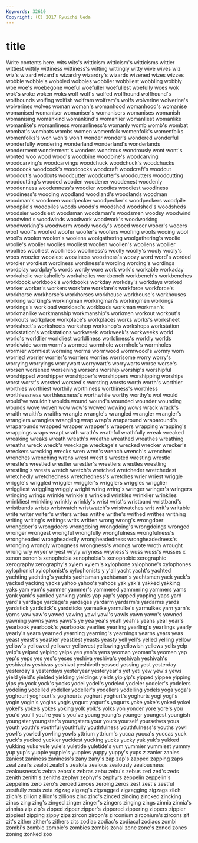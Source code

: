```yaml
---
Keywords: 32610 
Copyright: (C) 2017 Ryuichi Ueda
---
```


# title

Write contents here.
 wits wits's witticism witticism's witticisms
wittier wittiest wittily wittiness wittiness's witting wittingly witty wive wives
wiz wiz's wizard wizard's wizardry wizardry's wizards wizened wizes wizzes
wobble wobble's wobbled wobbles wobblier wobbliest wobbling wobbly woe woe's
woebegone woeful woefuller woefullest woefully woes wok wok's woke woken
woks wolf wolf's wolfed wolfhound wolfhound's wolfhounds wolfing wolfish wolfram
wolfram's wolfs wolverine wolverine's wolverines wolves woman woman's womanhood womanhood's
womanise womanised womaniser womaniser's womanisers womanises womanish womanising womankind womankind's
womanlier womanliest womanlike womanlike's womanliness womanliness's womanly womb womb's wombat
wombat's wombats wombs women womenfolk womenfolk's womenfolks womenfolks's won won's
won't wonder wonder's wondered wonderful wonderfully wondering wonderland wonderland's wonderlands
wonderment wonderment's wonders wondrous wondrously wont wont's wonted woo wood
wood's woodbine woodbine's woodcarving woodcarving's woodcarvings woodchuck woodchuck's woodchucks woodcock
woodcock's woodcocks woodcraft woodcraft's woodcut woodcut's woodcuts woodcutter woodcutter's woodcutters
woodcutting woodcutting's wooded wooden woodener woodenest woodenly woodenness woodenness's woodier
woodies woodiest woodiness woodiness's wooding woodland woodland's woodlands woodman woodman's
woodmen woodpecker woodpecker's woodpeckers woodpile woodpile's woodpiles woods woods's woodshed
woodshed's woodsheds woodsier woodsiest woodsman woodsman's woodsmen woodsy woodwind woodwind's
woodwinds woodwork woodwork's woodworking woodworking's woodworm woody woody's wooed wooer
wooer's wooers woof woof's woofed woofer woofer's woofers woofing woofs
wooing wool wool's woolen woolen's woolens woolgathering woolgathering's woolie woolie's
woolier woolies wooliest woollen woollen's woollens woollier woollies woolliest woolliness
woolliness's woolly woolly's wooly wooly's woos woozier wooziest wooziness wooziness's
woozy word word's worded wordier wordiest wordiness wordiness's wording wording's
wordings wordplay wordplay's words wordy wore work work's workable workaday
workaholic workaholic's workaholics workbench workbench's workbenches workbook workbook's workbooks workday
workday's workdays worked worker worker's workers workfare workfare's workforce workforce's
workhorse workhorse's workhorses workhouse workhouse's workhouses working working's workingman workingman's
workingmen workings workings's workload workload's workloads workman workman's workmanlike workmanship
workmanship's workmen workout workout's workouts workplace workplace's workplaces works works's
worksheet worksheet's worksheets workshop workshop's workshops workstation workstation's workstations workweek
workweek's workweeks world world's worldlier worldliest worldliness worldliness's worldly worlds
worldwide worm worm's wormed wormhole wormhole's wormholes wormier wormiest worming
worms wormwood wormwood's wormy worn worried worrier worrier's worriers worries
worrisome worry worry's worrying worryings worrywart worrywart's worrywarts worse worse's
worsen worsened worsening worsens worship worship's worshipful worshipped worshipper worshipper's
worshippers worshipping worships worst worst's worsted worsted's worsting worsts worth
worth's worthier worthies worthiest worthily worthiness worthiness's worthless worthlessness worthlessness's
worthwhile worthy worthy's wot would would've wouldn't woulds wound wound's
wounded wounder wounding wounds wove woven wow wow's wowed wowing
wows wrack wrack's wraith wraith's wraiths wrangle wrangle's wrangled wrangler
wrangler's wranglers wrangles wrangling wrap wrap's wraparound wraparound's wraparounds wrapped
wrapper wrapper's wrappers wrapping wrapping's wrappings wraps wrapt wrath wrath's
wrathful wrathfully wreak wreaked wreaking wreaks wreath wreath's wreathe wreathed
wreathes wreathing wreaths wreck wreck's wreckage wreckage's wrecked wrecker wrecker's
wreckers wrecking wrecks wren wren's wrench wrench's wrenched wrenches wrenching
wrens wrest wrest's wrested wresting wrestle wrestle's wrestled wrestler wrestler's
wrestlers wrestles wrestling wrestling's wrests wretch wretch's wretched wretcheder wretchedest
wretchedly wretchedness wretchedness's wretches wrier wriest wriggle wriggle's wriggled wriggler
wriggler's wrigglers wriggles wrigglier wriggliest wriggling wriggly wright wring wring's
wringer wringer's wringers wringing wrings wrinkle wrinkle's wrinkled wrinkles wrinklier
wrinklies wrinkliest wrinkling wrinkly wrinkly's wrist wrist's wristband wristband's wristbands
wrists wristwatch wristwatch's wristwatches writ writ's writable write writer writer's
writers writes writhe writhe's writhed writhes writhing writing writing's writings
writs written wrong wrong's wrongdoer wrongdoer's wrongdoers wrongdoing wrongdoing's wrongdoings
wronged wronger wrongest wrongful wrongfully wrongfulness wrongfulness's wrongheaded wrongheadedly wrongheadedness
wrongheadedness's wronging wrongly wrongness wrongness's wrongs wrote wroth wrought wrung
wry wryer wryest wryly wryness wryness's wuss wuss's wusses x
xenon xenon's xenophobia xenophobia's xenophobic xerographic xerography xerography's xylem xylem's
xylophone xylophone's xylophones xylophonist xylophonist's xylophonists y y'all yacht yacht's
yachted yachting yachting's yachts yachtsman yachtsman's yachtsmen yack yack's yacked
yacking yacks yahoo yahoo's yahoos yak yak's yakked yakking yaks
yam yam's yammer yammer's yammered yammering yammers yams yank yank's
yanked yanking yanks yap yap's yapped yapping yaps yard yard's
yardage yardage's yardages yardarm yardarm's yardarms yards yardstick yardstick's yardsticks
yarmulke yarmulke's yarmulkes yarn yarn's yarns yaw yaw's yawed yawing
yawl yawl's yawls yawn yawn's yawned yawning yawns yaws yaws's
ye yea yea's yeah yeah's yeahs year year's yearbook yearbook's
yearbooks yearlies yearling yearling's yearlings yearly yearly's yearn yearned yearning
yearning's yearnings yearns years yeas yeast yeast's yeastier yeastiest yeasts
yeasty yell yell's yelled yelling yellow yellow's yellowed yellower yellowest
yellowing yellowish yellows yells yelp yelp's yelped yelping yelps yen
yen's yens yeoman yeoman's yeomen yep yep's yeps yes yes's
yeses yeshiva yeshiva's yeshivah yeshivah's yeshivahs yeshivas yeshivot yeshivoth yessed
yessing yest yesterday yesterday's yesterdays yesteryear yesteryear's yet yeti yew
yew's yews yield yield's yielded yielding yieldings yields yip yip's
yipped yippee yipping yips yo yock yock's yocks yodel yodel's
yodeled yodeler yodeler's yodelers yodeling yodelled yodeller yodeller's yodellers yodelling
yodels yoga yoga's yoghourt yoghourt's yoghourts yoghurt yoghurt's yoghurts yogi
yogi's yogin yogin's yogins yogis yogurt yogurt's yogurts yoke yoke's
yoked yokel yokel's yokels yokes yoking yolk yolk's yolks yon
yonder yore yore's you you'd you'll you're you's you've young
young's younger youngest youngish youngster youngster's youngsters your yours yourself
yourselves yous youth youth's youthful youthfully youthfulness youthfulness's youths yowl
yowl's yowled yowling yowls yttrium yttrium's yucca yucca's yuccas yuck
yuck's yucked yuckier yuckiest yucking yucks yucky yuk yuk's yukked
yukking yuks yule yule's yuletide yuletide's yum yummier yummiest yummy
yup yup's yuppie yuppie's yuppies yuppy yuppy's yups z zanier
zanies zaniest zaniness zaniness's zany zany's zap zap's zapped zapping
zaps zeal zeal's zealot zealot's zealots zealous zealously zealousness zealousness's
zebra zebra's zebras zebu zebu's zebus zed zed's zeds zenith
zenith's zeniths zephyr zephyr's zephyrs zeppelin zeppelin's zeppelins zero zero's
zeroed zeroes zeroing zeros zest zest's zestful zestfully zests zeta
zigzag zigzag's zigzagged zigzagging zigzags zilch zilch's zillion zillion's zillions
zinc zinc's zinced zincing zincked zincking zincs zing zing's zinged
zinger zinger's zingers zinging zings zinnia zinnia's zinnias zip zip's
zipped zipper zipper's zippered zippering zippers zippier zippiest zipping zippy
zips zircon zircon's zirconium zirconium's zircons zit zit's zither zither's
zithers zits zodiac zodiac's zodiacal zodiacs zombi zombi's zombie zombie's
zombies zombis zonal zone zone's zoned zones zoning zonked zoo
